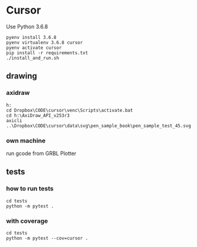# Cursor

Use Python 3.6.8
    
    pyenv install 3.6.8
    pyenv virtualenv 3.6.8 cursor
    pyenv activate cursor
    pip install -r requirements.txt
    ./install_and_run.sh

## drawing

### axidraw
    h:
    cd Dropbox\CODE\cursor\venc\Scripts\activate.bat
    cd h:\AxiDraw_API_v253r3
    axicli ..\Dropbox\CODE\cursor\data\svg\pen_sample_book\pen_sample_test_45.svg

### own machine

run gcode from GRBL Plotter


## tests


### how to run tests

    cd tests
    python -m pytest .

### with coverage

    cd tests
    python -m pytest --cov=cursor .


